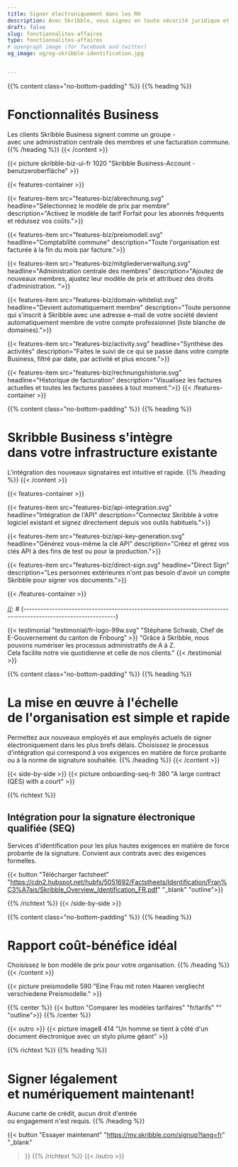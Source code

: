 ```yaml
---
title: Signer électroniquement dans les RH
description: Avec Skribble, vous signez en toute sécurité juridique et en toute simplicité par voie numérique – des contrats de travail aux références en passant par les certificats de salaire.
draft: false
slug: fonctionnalites-affaires
type: fonctionnalites-affaires
# opengraph image (for facebook and twitter)
og_image: og/og-skribble-identification.jpg


---
```


{{% content class="no-bottom-padding" %}}
{{% heading %}}
# Fonctionnalités Business
Les clients Skribble Business signent comme un groupe - <br class="hide-for-mobile">avec une administration centrale des membres et une facturation commune.
{{% /heading %}}
{{< /content >}}

{{< picture skribble-biz-ui-fr 1020 "Skribble Business-Account - benutzeroberfläche" >}}

{{< features-container >}}

  {{< features-item src="features-biz/abrechnung.svg"
    headline="Sélectionnez le modèle de prix par membre"
    description="Activez le modèle de tarif Forfait pour les abonnés fréquents et réduisez vos coûts.">}}

  {{< features-item src="features-biz/preismodell.svg"
    headline="Comptabilité commune"
    description="Toute l'organisation est facturée à la fin du mois par facture.">}}

  {{< features-item src="features-biz/mitgliederverwaltung.svg"
    headline="Administration centrale des membres"
    description="Ajoutez de nouveaux membres, ajustez leur modèle de prix et attribuez des droits d'administration. ">}}

  {{< features-item src="features-biz/domain-whitelist.svg"
    headline="Devient automatiquement membre"
    description="Toute personne qui s'inscrit à Skribble avec une adresse e-mail de votre société devient automatiquement membre de votre compte professionnel (liste blanche de domaines).">}}

  {{< features-item src="features-biz/activity.svg"
    headline="Synthèse des activités"
    description="Faites le suivi de ce qui se passe dans votre compte Business, filtré par date, par activité et plus encore.">}}

  {{< features-item src="features-biz/rechnungshistorie.svg"
    headline="Historique de facturation"
    description="Visualisez les factures actuelles et toutes les factures passées à tout moment.">}}
{{< /features-container >}}

{{% content class="no-bottom-padding" %}}
{{% heading %}}
# Skribble Business s'intègre <br class="hide-for-mobile">dans votre infrastructure existante
L'intégration des nouveaux signataires est intuitive et rapide.
{{% /heading %}}
{{< /content >}}

{{< features-container >}}

  {{< features-item src="features-biz/api-integration.svg"
    headline="Intégration de l'API"
    description="Connectez Skribble à votre logiciel existant et signez directement depuis vos outils habituels.">}}

  {{< features-item src="features-biz/api-key-generation.svg"
    headline="Générez vous-même la clé API"
    description="Créez et gérez vos clés API à des fins de test ou pour la production.">}}

  {{< features-item src="features-biz/direct-sign.svg"
    headline="Direct Sign"
    description="Les personnes extérieures n'ont pas besoin d'avoir un compte Skribble pour signer vos documents.">}}

{{< /features-container >}}
<br><br>
[//]: # (--------------------------------------------------------------------------------------------------------------)

{{< testimonial "testimonial/fr-logo-99w.svg" "Stéphane Schwab, Chef de E-Gouvernement du canton de Fribourg" >}}
"Grâce à Skribble, nous pouvons numériser les processus administratifs de A à Z. <br class="hide-for-mobile">Cela facilite notre vie quotidienne et celle de nos clients." {{< /testimonial >}}

[//]: # (--------------------------------------------------------------------------------------------------------------)

{{% content class="no-bottom-padding" %}}
{{% heading %}}
# La mise en œuvre à l'échelle <br class="hide-for-mobile">de l'organisation est simple et rapide
Permettez aux nouveaux employés et aux employés actuels de signer électroniquement dans les plus brefs délais. Choisissez le processus <br class="hide-for-mobile">d'intégration qui correspond à vos exigences en matière de force probante <br class="hide-for-mobile">ou à la norme de signature souhaitée.
{{% /heading %}}
{{< /content >}}

[//]: # (--------------------------------------------------------------------------------------------------------------)

[//]: # (--------------------------------------------------------------------------------------------------------------)

{{< side-by-side >}}
{{< picture onboarding-seq-fr 380 "A large contract (QES) with a court" >}}

{{% richtext %}}
## Intégration pour la signature électronique qualifiée (SEQ)

Services d'identification pour les plus hautes exigences en matière de force probante de la signature.
Convient aux contrats avec des exigences formelles.<br>

{{< button
  "Télécharger factsheet"
  "https://cdn2.hubspot.net/hubfs/5051692/Factstheets/Identification/Fran%C3%A7ais/Skribble_Overview_Identification_FR.pdf"
  "_blank"
  "outline">}}

{{% /richtext %}}
{{< /side-by-side >}}

[//]: # (--------------------------------------------------------------------------------------------------------------)

{{% content class="no-bottom-padding" %}}
{{% heading %}}
# Rapport coût-bénéfice idéal
Choisissez le bon modèle de prix pour votre organisation.
{{% /heading %}}
{{< /content >}}

{{< picture preismodelle 590 "Eine Frau mit roten Haaren vergliecht verschiedene Preismodelle." >}}

{{% center %}}
{{< button
  "Comparer les modèles tarifaires"
  "fr/tarifs"
  ""
  "outline">}}
{{% /center %}}

[//]: # (--------------------------------------------------------------------------------------------------------------)

{{< outro >}}
{{< picture image8 414 "Un homme se tient à côté d'un document électronique avec un stylo plume géant" >}}

{{% richtext %}}
{{% heading %}}
# Signer légalement <br class="hide-for-mobile">et numériquement maintenant!
Aucune carte de crédit, aucun droit d'entrée <br class="hide-for-mobile">ou engagement n'est requis.
{{% /heading %}}

{{< button
  "Essayer maintenant"
  "https://my.skribble.com/signup?lang=fr"
  "_blank"
>}}
{{% /richtext %}}
{{< /outro >}}
